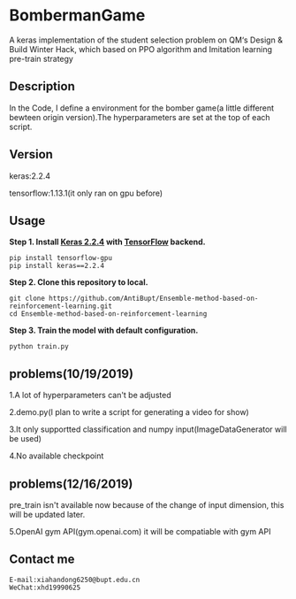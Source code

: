 # BombermanGame
A keras implementation of the student selection problem on QM‘s Design &amp; Build Winter Hack, which based on PPO algorithm and Imitation learning pre-train strategy

## Description
In the Code, I define a environment for the bomber game(a little different bewteen origin version).The hyperparameters are set at the top of each script.
## Version
keras:2.2.4

tensorflow:1.13.1(it only ran on gpu before)
## Usage
**Step 1.
Install [Keras 2.2.4](https://github.com/fchollet/keras) 
with [TensorFlow](https://github.com/tensorflow/tensorflow) backend.**
```
pip install tensorflow-gpu
pip install keras==2.2.4
```

**Step 2. Clone this repository to local.**
```
git clone https://github.com/AntiBupt/Ensemble-method-based-on-reinforcement-learning.git
cd Ensemble-method-based-on-reinforcement-learning
```
**Step 3. Train the model with default configuration.**
```
python train.py
```
## problems(10/19/2019)
1.A lot of hyperparameters can't be adjusted

2.demo.py(I plan to write a script for generating a video for show) 

3.It only supportted classification and numpy input(ImageDataGenerator will be used)

4.No available checkpoint

## problems(12/16/2019)
pre_train isn't available now because of the change of input dimension, this will be updated later.

5.OpenAI gym API(gym.openai.com) it will be compatiable with gym API
## Contact me
```
E-mail:xiahandong6250@bupt.edu.cn
WeChat:xhd19990625
```
